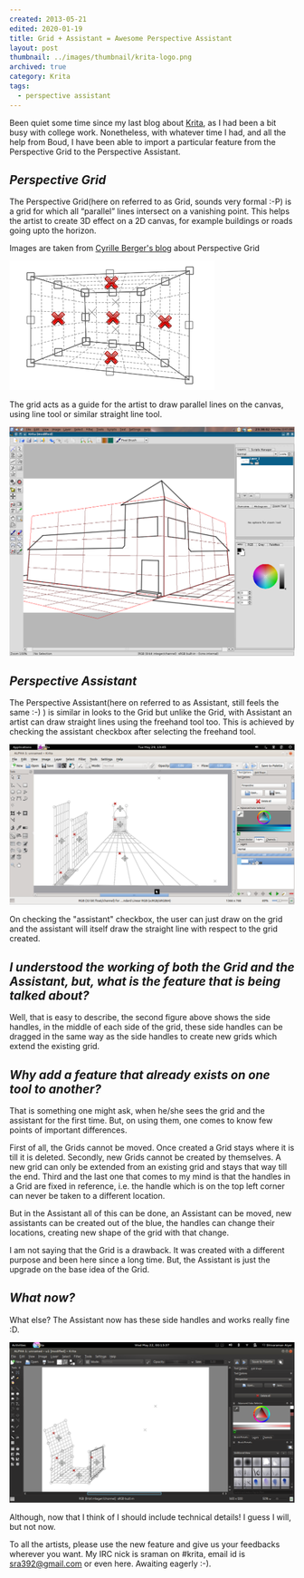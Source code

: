 ```yaml
---
created: 2013-05-21
edited: 2020-01-19
title: Grid + Assistant = Awesome Perspective Assistant
layout: post
thumbnail: ../images/thumbnail/krita-logo.png
archived: true
category: Krita
tags:
  - perspective assistant
---
```


Been quiet some time since my last blog about [Krita](https://www.krita.org), as I had been a bit busy with college work. Nonetheless, with whatever time I had, and all the help from Boud, I have been able to import a particular feature from the Perspective Grid to the Perspective Assistant.

## _Perspective Grid_

The Perspective Grid(here on referred to as Grid, sounds very formal :-P) is a grid for which all “parallel” lines intersect on a vanishing point. This helps the artist to create 3D effect on a 2D canvas, for example buildings or roads going upto the horizon.

Images are taken from [Cyrille Berger's blog](http://blog.cberger.net/2006/07/22/perspective-grid/) about Perspective Grid

![Perspective Grid in Krita](../images/perspectivegrid.png)

The grid acts as a guide for the artist to draw parallel lines on the canvas, using line tool or similar straight line tool.

![Demo of the Perspective Grid](../images/krita-perspectivegridexample.png)

## _Perspective Assistant_

The Perspective Assistant(here on referred to as Assistant, still feels the same :-) ) is similar in looks to the Grid but unlike the Grid, with Assistant an artist can draw straight lines using the freehand tool too. This is achieved by checking the assistant checkbox after selecting the freehand tool.

![A structure made using the assistants](../images/krita-perspectivegridexample2.png)

On checking the "assistant" checkbox, the user can just draw on the grid and the assistant will itself draw the straight line with respect to the grid created.

## _I understood the working of both the Grid and the Assistant, but, what is the feature that is being talked about?_

Well, that is easy to describe, the second figure above shows the side handles, in the middle of each side of the grid, these side handles can be dragged in the same way as the side handles to create new grids which extend the existing grid.

## _Why add a feature that already exists on one tool to another?_

That is something one might ask, when he/she sees the grid and the assistant for the first time. But, on using them, one comes to know few points of important differences.

First of all, the Grids cannot be moved. Once created a Grid stays where it is till it is deleted. Secondly, new Grids cannot be created by themselves. A new grid can only be extended from an existing grid and stays that way till the end. Third and the last one that comes to my mind is that the handles in a Grid are fixed in reference, i.e. the handle which is on the top left corner can never be taken to a different location.

But in the Assistant all of this can be done, an Assistant can be moved, new assistants can be created out of the blue, the handles can change their locations, creating new shape of the grid with that change.

I am not saying that the Grid is a drawback. It was created with a different purpose and been here since a long time. But, the Assistant is just the upgrade on the base idea of the Grid.

## _What now?_

What else? The Assistant now has these side handles and works really fine :D.

![Perspective assistant showing the side handles at work](../images/perspectivegrid-completed.png)

Although, now that I think of I should include technical details! I guess I will, but not now.

To all the artists, please use the new feature and give us your feedbacks wherever you want. My IRC nick is sraman on #krita, email id is [sra392@gmail.com](mailto:sra392@gmail.com) or even here. Awaiting eagerly :-).
